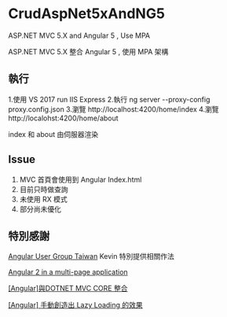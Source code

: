 # CrudAspNet5xAndNG5
ASP.NET MVC 5.X and Angular 5 , Use MPA

ASP.NET MVC 5.X 整合 Angular 5 , 使用 MPA 架構

## 執行
1.使用 VS 2017 run IIS Express
2.執行 ng server --proxy-config proxy.config.json 
3.瀏覽 http://localhost:4200/home/index
4.瀏覽 http://localohst:4200/home/about

index 和 about 由伺服器渲染

## Issue
1. MVC 首頁會使用到 Angular Index.html
2. 目前只時做查詢
3. 未使用 RX 模式
4. 部分尚未優化

## 特別感謝

[Angular User Group Taiwan](https://www.facebook.com/groups/augularjs.tw/permalink/1361040760572957/) Kevin  特別提供相關作法

[Angular 2 in a multi-page application](https://blog.novatec-gmbh.de/angular-2-in-a-multi-page-application/)

[[Angular]與DOTNET MVC CORE 整合](https://blog.kevinyang.net/2017/09/17/mvc-core-with-angular/)

[[Angular] 手動創造出 Lazy Loading 的效果](https://blog.kevinyang.net/2017/11/08/manual-lazy-loading/)
